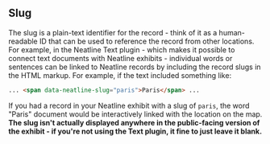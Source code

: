 ## Slug

The slug is a plain-text identifier for the record - think of it as a human-readable ID that can be used to reference the record from other locations. For example, in the Neatline Text plugin - which makes it possible to connect text documents with Neatline exhibits - individual words or sentences can be linked to Neatline records by including the record slugs in the HTML markup. For example, if the text included something like:

```html
... <span data-neatline-slug="paris">Paris</span> ...
```

If you had a record in your Neatline exhibit with a slug of `paris`, the word "Paris" document would be interactively linked with the location on the map. **The slug isn't actually displayed anywhere in the public-facing version of the exhibit - if you're not using the Text plugin, it fine to just leave it blank.**
